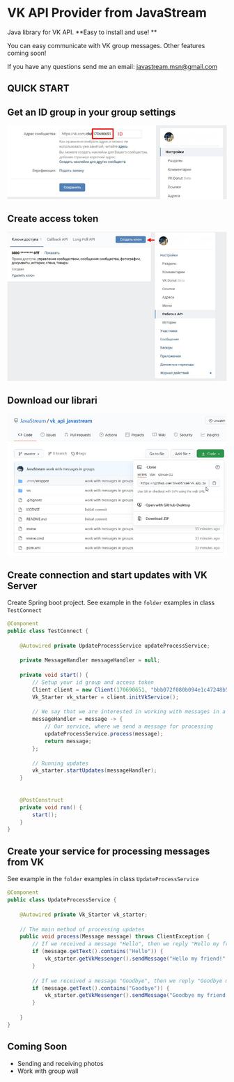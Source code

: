 # VK API Provider from JavaStream
Java library for VK API. **Easy to install and use! ** 

You can easy communicate with VK group messages. Other features coming soon!

If you have any questions send me an email: javastream.msn@gmail.com

QUICK START
------------

## Get an ID group in your group settings
![Screenshot](screen_1.jpg)

## Create access token 
![Screenshot](screen_2.jpg)

## Download our librari
![Screenshot](screen_3.jpg)

## Create connection and start updates with VK Server
Create Spring boot project. See example in the `folder` examples in class `TestConnect`
```java
@Component
public class TestConnect {

    @Autowired private UpdateProcessService updateProcessService;

    private MessageHandler messageHandler = null;

    private void start() {
        // Setup your id group and access token
        Client client = new Client(170690651, "bbb072f080b094e1c47248b5c694187497714f55e6296e35c253833cb0266316847d0b6273500aefb6fff");
        Vk_Starter vk_starter = client.initVkService();

        // We say that we are interested in working with messages in a group
        messageHandler = message -> {
            // Our service, where we send a message for processing
            updateProcessService.process(message);
            return message;
        };

        // Running updates
        vk_starter.startUpdates(messageHandler);
    }


    @PostConstruct
    private void run() {
        start();
    }
}
```

## Create your service for processing messages from VK
See example in the `folder` examples in class `UpdateProcessService`
```java
@Component
public class UpdateProcessService {

    @Autowired private Vk_Starter vk_starter;

    // The main method of processing updates
    public void process(Message message) throws ClientException {
        // If we received a message "Hello", then we reply "Hello my friend!"
        if (message.getText().contains("Hello")) {
            vk_starter.getVkMessenger().sendMessage("Hello my friend!", message);
        }

        // If we received a message "Goodbye", then we reply "Goodbye my friend!"
        if (message.getText().contains("Goodbye")) {
            vk_starter.getVkMessenger().sendMessage("Goodbye my friend!", message);        
        }
       
    }
}
```

## Coming Soon
- Sending and receiving photos
- Work with group wall